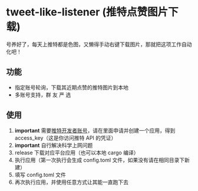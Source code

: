 # tweet-like-listener (推特点赞图片下载)

号养好了，每天上推特都是色图，又懒得手动右键下载图片，那就把这项工作自动化吧！

## 功能
* 指定账号轮询，下载其近期点赞的推特图片到本地
* 多账号支持，群 友 严 选

## 使用
1. **important** 需要[推特开发者账号](https://developer.twitter.com/en/portal/petition/essential/basic-info)，请在里面申请并创建一个应用，得到 access_key（这是你访问推特 API 的凭证）
2. **important** 自行解决科学上网问题
3. release 下载对应平台应用（也可以本地 cargo 编译）
4. 执行应用（第一次执行会生成 config.toml 文件，如果没有请在相同目录下新建）
5. 填写 config.toml 文件
6. 再次执行应用，并使用任意方式让其能一直跑下去



